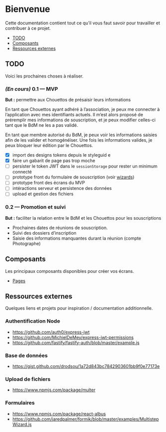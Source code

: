 # Bienvenue

Cette documentation contient tout ce qu’il vous faut savoir pour travailler et
contribuer à ce projet.

- [TODO](#todo)
- [Composants](#composants)
- [Ressources externes](#ressources-externes)

## TODO

Voici les prochaines choses à réaliser.

### _(En cours)_ 0.1 — MVP

**But :** permettre aux Chouettos de présaisir leurs informations

En tant que Chouettos ayant adhéré à l’association, je peux me connecter à
l’application avec mes identifiants actuels. Il m’est alors proposé de
préremplir mes informations de souscription, et je peux modifier celles-ci tant
que le BdM ne les a pas validé.

En tant que membre autorisé du BdM, je peux voir les informations saisies afin
de les valider et homogénéïser. Une fois les informations valides, je peux
bloquer leur édition par le Chouettos.

- [x] import des designs tokens depuis le styleguid
  e
- [x] faire un gabarit de page pas trop moche
- [ ] persister le token JWT dans le `sessionStorage` pour rester un minimum
      connecté
- [ ] prototype front du formulaire de souscription (voir
      [wizards](#formulaires))
- [ ] prototype front des écrans du MVP
- [ ] intéractions serveur et persistence des données
- [ ] upload et gestion des fichiers

### 0.2 — Promotion et suivi

**But :** faciliter la relation entre le BdM et les Chouettos pour les
souscriptions

- Prochaines dates de réunions de souscription.
- Suivi des dossiers d’inscription
- Saisie des informations manquantes durant la réunion (compte Photographe)

## Composants

Les principaux composants disponibles pour créer vos écrans.

- [Pages](pages)

## Ressources externes

Quelques liens et projets pour inspiration / documentation additionnelle.

### Authentification Node

- https://github.com/auth0/express-jwt
- https://github.com/MichielDeMey/express-jwt-permissions
- https://github.com/fastify/fastify-auth/blob/master/example.js

### Base de données

- https://gist.github.com/drodsou/1a72d843bc7842903601bb9f0e77173e

### Upload de fichiers

- https://www.npmjs.com/package/multer

### Formulaires

- https://www.npmjs.com/package/react-albus
- https://github.com/jaredpalmer/formik/blob/master/examples/MultistepWizard.js
